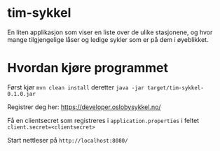 # tim-sykkel
En liten applikasjon som viser en liste over de ulike stasjonene, og hvor mange tilgjengelige låser og ledige sykler som er på dem i øyeblikket.

# Hvordan kjøre programmet
Først kjør `mvn clean install` deretter `java -jar target/tim-sykkel-0.1.0.jar`

Registrer deg her: https://developer.oslobysykkel.no/

Få en clientsecret som registreres i `application.properties` i feltet `client.secret=<clientsecret>`

Start nettleser på `http://localhost:8080/`

